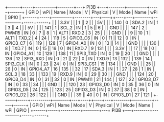  +------+-----+----------+--------+---+   PI3B   +---+--------+----------+-----+------+
 | GPIO | wPi |   Name   |  Mode  | V | Physical | V |  Mode  | Name     | wPi | GPIO |
 +------+-----+----------+--------+---+----++----+---+--------+----------+-----+------+
 |      |     |     3.3V |        |   |  1 || 2  |   |        | 5V       |     |      |
 |  140 |   0 |    SDA.2 |     IN | 1 |  3 || 4  |   |        | 5V       |     |      |
 |  141 |   1 |    SCL.2 |     IN | 1 |  5 || 6  |   |        | GND      |     |      |
 |  147 |   2 |    PWM15 |     IN | 0 |  7 || 8  | 1 | ALT1   | RXD.2    | 3   | 25   |
 |      |     |      GND |        |   |  9 || 10 | 1 | ALT1   | TXD.2    | 4   | 24   |
 |  118 |   5 | GPIO3_C6 |     IN | 0 | 11 || 12 | 0 | IN     | GPIO3_C7 | 6   | 119  |
 |  128 |   7 | GPIO4_A0 |     IN | 0 | 13 || 14 |   |        | GND      |     |      |
 |  130 |   8 |    TXD.7 |     IN | 0 | 15 || 16 | 0 | IN     | RXD.7    | 9   | 131  |
 |      |     |     3.3V |        |   | 17 || 18 | 0 | IN     | GPIO4_A1 | 10  | 129  |
 |  138 |  11 | SPI3_TXD |     IN | 0 | 19 || 20 |   |        | GND      |     |      |
 |  136 |  12 | SPI3_RXD |     IN | 0 | 21 || 22 | 0 | IN     | TXD.9    | 13  | 132  |
 |  139 |  14 | SPI3_CLK |     IN | 0 | 23 || 24 | 0 | IN     | SPI3_CS1 | 15  | 134  |
 |      |     |      GND |        |   | 25 || 26 | 0 | IN     | GPIO4_A7 | 16  | 135  |
 |   32 |  17 |    SDA.3 |     IN | 1 | 27 || 28 | 1 | IN     | SCL.3    | 18  | 33   |
 |  133 |  19 |    RXD.9 |     IN | 0 | 29 || 30 |   |        | GND      |     |      |
 |  124 |  20 | GPIO3_D4 |     IN | 0 | 31 || 32 | 0 | IN     | PWM11    | 21  | 144  |
 |  127 |  22 | GPIO3_D7 |     IN | 0 | 33 || 34 |   |        | GND      |     |      |
 |  120 |  23 | GPIO3_D0 |     IN | 0 | 35 || 36 | 0 | IN     | GPIO3_D5 | 24  | 125  |
 |  123 |  25 | GPIO3_D3 |     IN | 0 | 37 || 38 | 0 | IN     | GPIO3_D2 | 26  | 122  |
 |      |     |      GND |        |   | 39 || 40 | 0 | IN     | GPIO3_D1 | 27  | 121  |
 +------+-----+----------+--------+---+----++----+---+--------+----------+-----+------+
 | GPIO | wPi |   Name   |  Mode  | V | Physical | V |  Mode  | Name     | wPi | GPIO |
 +------+-----+----------+--------+---+   PI3B   +---+--------+----------+-----+------+
